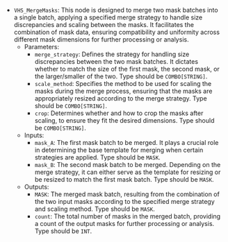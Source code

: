 - `VHS_MergeMasks`: This node is designed to merge two mask batches into a single batch, applying a specified merge strategy to handle size discrepancies and scaling between the masks. It facilitates the combination of mask data, ensuring compatibility and uniformity across different mask dimensions for further processing or analysis.
    - Parameters:
        - `merge_strategy`: Defines the strategy for handling size discrepancies between the two mask batches. It dictates whether to match the size of the first mask, the second mask, or the larger/smaller of the two. Type should be `COMBO[STRING]`.
        - `scale_method`: Specifies the method to be used for scaling the masks during the merge process, ensuring that the masks are appropriately resized according to the merge strategy. Type should be `COMBO[STRING]`.
        - `crop`: Determines whether and how to crop the masks after scaling, to ensure they fit the desired dimensions. Type should be `COMBO[STRING]`.
    - Inputs:
        - `mask_A`: The first mask batch to be merged. It plays a crucial role in determining the base template for merging when certain strategies are applied. Type should be `MASK`.
        - `mask_B`: The second mask batch to be merged. Depending on the merge strategy, it can either serve as the template for resizing or be resized to match the first mask batch. Type should be `MASK`.
    - Outputs:
        - `MASK`: The merged mask batch, resulting from the combination of the two input masks according to the specified merge strategy and scaling method. Type should be `MASK`.
        - `count`: The total number of masks in the merged batch, providing a count of the output masks for further processing or analysis. Type should be `INT`.
